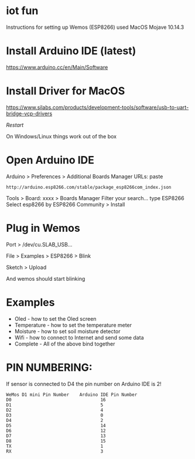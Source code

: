 # iot fun

Instructions for setting up Wemos (ESP8266) used MacOS Mojave 10.14.3

# Install Arduino IDE (latest)
https://www.arduino.cc/en/Main/Software

# Install Driver for MacOS
https://www.silabs.com/products/development-tools/software/usb-to-uart-bridge-vcp-drivers

*Restart*

On Windows/Linux things work out of the box

# Open Arduino IDE

Arduino > Preferences > Additional Boards Manager URLs:
paste
```
http://arduino.esp8266.com/stable/package_esp8266com_index.json
```

Tools > Board: xxxx > Boards Manager
Filter your search... type ESP8266
Select esp8266 by ESP8266 Community > Install

# Plug in Wemos

Port > /dev/cu.SLAB_USB...

File > Examples > ESP8266 > Blink

Sketch > Upload

And wemos should start blinking

# Examples

- Oled - how to set the Oled screen
- Temperature - how to set the temperature meter
- Moisture - how to set soil moisture detector
- Wifi - how to connect to Internet and send some data
- Complete - All of the above bind together


# PIN NUMBERING:

If sensor is connected to D4 the pin number on Arduino IDE is 2!
```
WeMos D1 mini Pin Number  	Arduino IDE Pin Number
D0 	                                16
D1 	                                5
D2 	                                4
D3 	                                0
D4 	                                2
D5 	                                14
D6 	                                12
D7 	                                13
D8 	                                15
TX 	                                1
RX 	                                3
```
